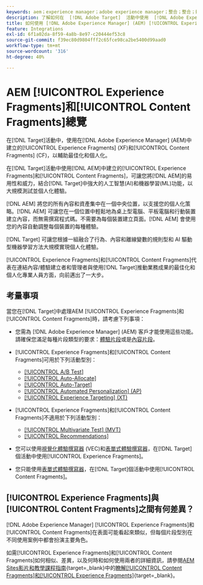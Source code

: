 ```yaml
---
keywords: aem；experience manager；adobe experience manager；整合；整合；體驗片段；內容片段
description: 了解如何在  [!DNL Adobe Target]  活動中使用  [!DNL Adobe Experience Manager]  體驗和內容片段。
title: 如何使用 [!DNL Adobe Experience Manager] (AEM) [!UICONTROL Experience Fragments]和[!UICONTROL Content Fragments]？
feature: Integrations
exl-id: 6f1a02da-8f59-4a8b-8e97-c20444ef53c8
source-git-commit: f39ec80d9804fff2c65fce98ca2be5400d99aad0
workflow-type: tm+mt
source-wordcount: '316'
ht-degree: 40%

---
```


# AEM [!UICONTROL Experience Fragments]和[!UICONTROL Content Fragments]總覽

在[!DNL Target]活動中，使用在[!DNL Adobe Experience Manager] (AEM)中建立的[!UICONTROL Experience Fragments] (XF)和[!UICONTROL Content Fragments] (CF)，以輔助最佳化和個人化。

在[!DNL Target]活動中使用[!DNL AEM]中建立的[!UICONTROL Experience Fragments]和[!UICONTROL Content Fragments]，可讓您將[!DNL AEM]的易用性和威力，結合[!DNL Target]中強大的人工智慧(AI)和機器學習(ML)功能，以大規模測試並個人化體驗。

[!DNL AEM] 將您的所有內容和資產集中在一個中央位置，以支援您的個人化策略。[!DNL AEM] 可讓您在一個位置中輕鬆地為桌上型電腦、平板電腦和行動裝置建立內容，而無需撰寫程式碼。不需要為每個裝置建立頁面。[!DNL AEM] 會使用您的內容自動調整每個裝置的每種體驗。

[!DNL Target] 可讓您根據一組融合了行為、內容和離線變數的規則型和 AI 驅動型機器學習方法大規模實現個人化體驗。

[!UICONTROL Experience Fragments]和[!UICONTROL Content Fragments]代表在連結內容/體驗建立者和管理者與使用[!DNL Target]推動業務成果的最佳化和個人化專業人員方面，向前邁出了一大步。

## 考量事項

當您在[!DNL Target]中處理AEM [!UICONTROL Experience Fragments]和[!UICONTROL Content Fragments]時，請考慮下列事項：
* 您需為 [!DNL Adobe Experience Manager] (AEM) 客戶才能使用這些功能。請確保您滿足每種片段類型的要求：[體驗片段](/help/main/c-integrating-target-with-mac/aem/experience-fragments-aem.md#requirements)或是[內容片段](/help/main/c-integrating-target-with-mac/aem/content-fragments-aem.md#requirements)。
* [!UICONTROL Experience Fragments]和[!UICONTROL Content Fragments]可用於下列活動型別：

   * [[!UICONTROL A/B Test]](/help/main/c-activities/t-test-ab/test-ab.md)
   * [[!UICONTROL Auto-Allocate]](/help/main/c-activities/automated-traffic-allocation/automated-traffic-allocation.md)
   * [[!UICONTROL Auto-Target]](/help/main/c-activities/auto-target/auto-target-to-optimize.md)
   * [[!UICONTROL Automated Personalization] (AP)](/help/main/c-activities/t-automated-personalization/automated-personalization.md)
   * [[!UICONTROL Experience Targeting] (XT)](/help/main/c-activities/t-experience-target/experience-target.md)

* [!UICONTROL Experience Fragments]和[!UICONTROL Content Fragments]不適用於下列活動型別：

   * [[!UICONTROL Multivariate Test] (MVT)](/help/main/c-activities/c-multivariate-testing/multivariate-testing.md)
   * [[!UICONTROL Recommendations]](/help/main/c-recommendations/recommendations.md)

* 您可以使用[視覺化體驗撰寫器](/help/main/c-experiences/c-visual-experience-composer/visual-experience-composer.md) (VEC)和[表單式體驗撰寫器](/help/main/c-experiences/form-experience-composer.md)，在[!DNL Target]個活動中使用[!UICONTROL Experience Fragments]。
* 您只能使用[表單式體驗撰寫器](/help/main/c-experiences/form-experience-composer.md)，在[!DNL Target]個活動中使用[!UICONTROL Content Fragments]。

## [!UICONTROL Experience Fragments]與[!UICONTROL Content Fragments]之間有何差異？

[!DNL Adobe Experience Manager] [!UICONTROL Experience Fragments]和[!UICONTROL Content Fragments]在表面可能看起來類似，但每個片段型別在不同使用案例中都會扮演主要角色。

如需[!UICONTROL Experience Fragments]和[!UICONTROL Content Fragments]如何相似、差異，以及何時和如何使用兩者的詳細資訊，請參閱[AEM Sites影片和教學課程指南](https://experienceleague.adobe.com/docs/experience-manager-learn/sites/overview.html){target=_blank}中的[瞭解[!UICONTROL Content Fragments]和[!UICONTROL Experience Fragments]](https://experienceleague.adobe.com/docs/experience-manager-learn/sites/content-fragments/understand-content-fragments-and-experience-fragments.html){target=_blank}。
